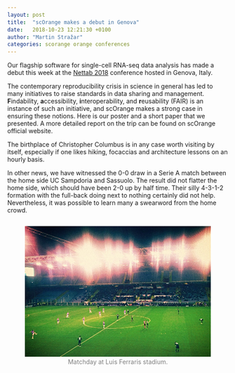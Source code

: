 ```yaml
---
layout: post
title:  "scOrange makes a debut in Genova"
date:   2018-10-23 12:21:30 +0100
author: "Martin Stražar"
categories: scorange orange conferences
---
```


Our flagship software for single-cell RNA-seq data analysis
has made a debut this week at the
<a href="http://www.igst.it/nettab/2018/">Nettab 2018</a> conference hosted
in Genova, Italy.

The contemporary reproducibility crisis in science in general has
led to many initiatives to raise standards in data sharing and management.
<b>F</b>indability, <b>a</b>ccessibility, <b>i</b>nteroperability, and
<b>r</b>eusability (FAIR) is an instance of such an initiative, and
scOrange makes a strong case in ensuring these notions.
Here is our poster and a short paper that we presented. A more
detailed report on the trip can be found on scOrange official website.


The birthplace of Christopher Columbus is in any case worth visiting by
itself, especially if one likes hiking, focaccias and architecture lessons
on an hourly basis.

In other news, we have witnessed the 0-0 draw in a Serie A match between
the home side UC Sampdoria and Sassuolo. The result did not flatter the
home side, which should have been 2-0 up by half time. Their
silly 4-3-1-2 formation with the full-back doing next to nothing certainly
did not help. Nevertheless, it was possible to learn many a swearword from
the home crowd.

<figure style="float: left; margin-left: 0 px;">
<img src="/img/posts/genova/samp-sassuolo-sand.jpg">
<figcaption align="center"><font color="gray">
Matchday at Luis Ferraris stadium.
</font></figcaption>
</figure>